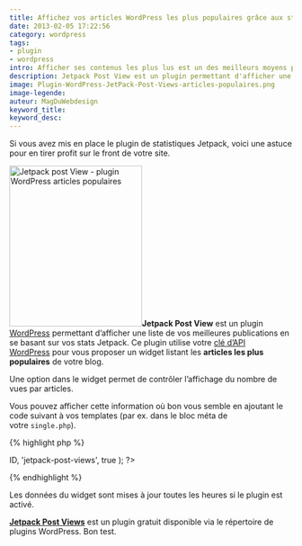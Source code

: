 ```yaml
---
title: Affichez vos articles WordPress les plus populaires grâce aux stats Jetpack
date: 2013-02-05 17:22:56
category: wordpress
tags: 
- plugin
- wordpress
intro: Afficher ses contenus les plus lus est un des meilleurs moyens pour mettre en valeur son travail et ainsi attirer de nouveaux lecteurs.
description: Jetpack Post View est un plugin permettant d'afficher une liste de vos meilleures publications en se basant sur vos stats Jetpack.
image: Plugin-WordPress-JetPack-Post-Views-articles-populaires.png
image-legende:
auteur: MagDuWebdesign
keyword_title:
keyword_desc:
---
```


<p>Si vous avez mis en place le plugin de statistiques Jetpack, voici une astuce pour en tirer profit sur le front de votre site.</p>
<p><img class="right" title="Jetpack post View - plugin WordPress articles populaires" src="https://s3-eu-west-1.amazonaws.com/mdw-img/large/jetpack-post-views-articles-populaires-wordpress.png" alt="Jetpack post View - plugin WordPress articles populaires" width="236" height="286"><strong>Jetpack Post View</strong> est un plugin <a title="Archives WordPress" href="http://magazineduwebdesign.com/wordpress/" target="_blank">WordPress</a> permettant d’afficher une liste de vos meilleures publications en se basant sur vos stats Jetpack. Ce plugin utilise votre <a title="apikey.wordpress.com" href="https://apikey.wordpress.com/" target="_blank">clé d’API WordPress</a>&nbsp;pour vous proposer un widget listant les <strong>articles les plus populaires</strong> de votre blog.</p>
<p>Une option dans le widget permet de contrôler l’affichage du nombre de vues par articles.</p>
<p>Vous pouvez afficher cette information où bon vous semble en ajoutant le code suivant à vos templates (par ex. dans le bloc méta de votre&nbsp;<code>single.php</code>).</p>

{% highlight php %}
<?php echo get_post_meta( $post->ID, 'jetpack-post-views', true ); ?>
{% endhighlight %}

<p>Les données du widget sont mises à jour toutes les heures si le plugin est activé.</p>
<p><strong><a title="Jetpack Post Views" href="http://wordpress.org/extend/plugins/jetpack-post-views/" target="_blank">Jetpack Post Views</a></strong> est un plugin gratuit disponible via le répertoire de plugins WordPress. Bon test.</p>